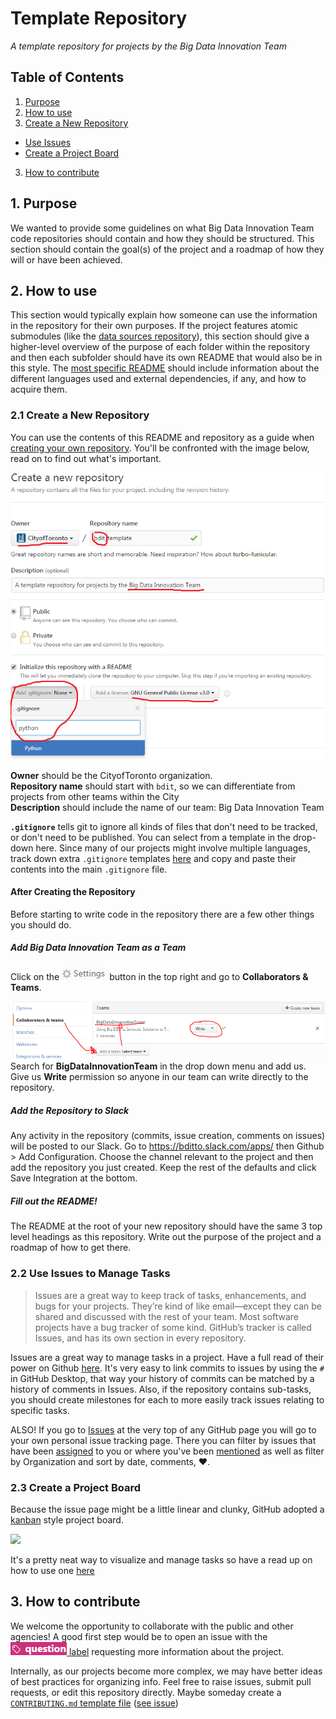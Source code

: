 # Template Repository
*A template repository for projects by the Big Data Innovation Team*

## Table of Contents
1. [Purpose](#purpose)
2. [How to use](#how-to-use)
  1. [Create a New Repository](#create-a-new-repository)
  - [Use Issues](#use-issues-to-manage-tasks)
  - [Create a Project Board](#create-a-project-board)
3. [How to contribute](#how-to-contribute)  

## 1. Purpose
We wanted to provide some guidelines on what Big Data Innovation Team code repositories should contain and how they should be structured. This section should contain the goal(s) of the project and a roadmap of how they will or have been achieved. 

## 2. How to use
This section would typically explain how someone can use the information in the repository for their own purposes. If the project features atomic submodules (like the [data sources repository](https://github.com/CityofToronto/bdit_data-sources)), this section should give a higher-level overview of the purpose of each folder within the repository and then each subfolder should have its own README that would also be in this style. The [most specific README](sub_task1/README.md) should include information about the different languages used and external dependencies, if any, and how to acquire them. 

###  2.1 Create a New Repository

You can use the contents of this README and repository as a guide when [creating your own repository](https://github.com/new). You'll be confronted with the image below, read on to find out what's important.

!['Create Repository Image'](img/create_repository.png)

**Owner** should be the CityofToronto organization.  
**Repository name** should start with `bdit`, so we can differentiate from projects from other teams within the City  
**Description** should include the name of our team: Big Data Innovation Team

**`.gitignore`** tells git to ignore all kinds of files that don't need to be tracked, or don't need to be published. You can select from a template in the drop-down here. Since many of our projects might involve multiple languages, track down extra `.gitignore` templates [here](https://github.com/github/gitignore) and copy and paste their contents into the main `.gitignore` file.

#### After Creating the Repository
Before starting to write code in the repository there are a few other things you should do.

##### Add Big Data Innovation Team as a Team
Click on the !['Settings Button'](img/settings.png) button in the top right and go to **Collaborators & Teams**.

![](img/addteam.png)
Search for **BigDataInnovationTeam** in the drop down menu and add us. Give us **Write** permission so anyone in our team can write directly to the repository.

##### Add the Repository to Slack
Any activity in the repository (commits, issue creation, comments on issues) will be posted to our Slack. Go to https://bditto.slack.com/apps/ then Github > Add Configuration. Choose the channel relevant to the project and then add the repository you just created. Keep the rest of the defaults and click Save Integration at the bottom.

##### Fill out the README!

The README at the root of your new repository should have the same 3 top level headings as this repository. Write out the purpose of the project and a roadmap of how to get there. 

###  2.2 Use Issues to Manage Tasks
>Issues are a great way to keep track of tasks, enhancements, and bugs for your projects. They’re kind of like email—except they can be shared and discussed with the rest of your team. Most software projects have a bug tracker of some kind. GitHub’s tracker is called Issues, and has its own section in every repository.

Issues are a great way to manage tasks in a project. Have a full read of their power on Github [here](https://guides.github.com/features/issues/). It's very easy to link commits to issues by using the `#` in GitHub Desktop, that way your history of commits can be matched by a history of comments in Issues. Also, if the repository contains sub-tasks, you should create milestones for each to more easily track issues relating to specific tasks. 

ALSO! If you go to [Issues](https://github.com/issues) at the very top of any GitHub page you will go to your own personal issue tracking page. There you can filter by issues that have been [assigned](https://github.com/issues/assigned) to you or where you've been [mentioned](https://github.com/issues/mentioned) as well as filter by Organization and sort by date, comments, :heart:. 

###  2.3 Create a Project Board
Because the issue page might be a little linear and clunky, GitHub adopted a [kanban](https://en.wikipedia.org/wiki/Kanban) style project board.

![](https://cdn.infoq.com/statics_s1_20161214-0550/resource/news/2016/09/github-universe-announcement/en/resources/github-universe-2.gif)

It's a pretty neat way to visualize and manage tasks so have a read up on how to use one [here](https://help.github.com/articles/tracking-the-progress-of-your-work-with-projects/)

## 3. How to contribute

We welcome the opportunity to collaborate with the public and other agencies! A good first step would be to open an issue with the [![question](img/question_label.PNG) label](https://github.com/CityofToronto/bdit_template/labels/question) requesting more information about the project. 

Internally, as our projects become more complex, we may have better ideas of best practices for organizing info. Feel free to raise issues, submit pull requests, or edit this repository directly. Maybe someday create a [`CONTRIBUTING.md` template file](https://help.github.com/articles/setting-guidelines-for-repository-contributors/) ([see issue](https://github.com/CityofToronto/bdit_template/issues/2))
